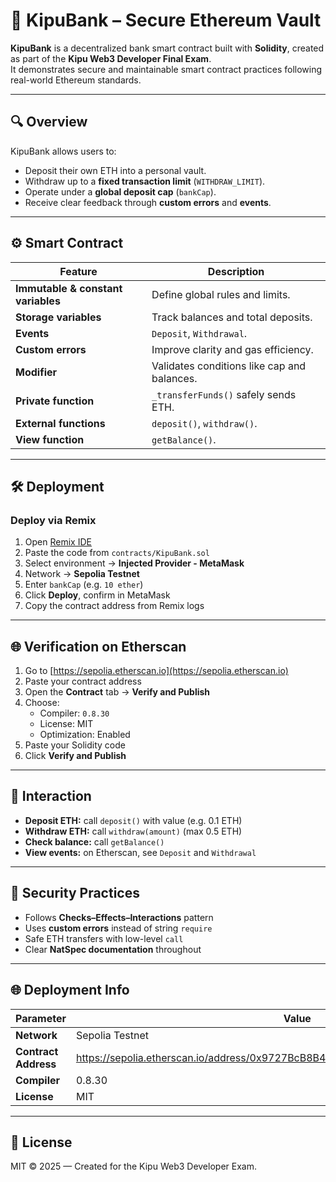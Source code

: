 # 🏦 KipuBank – Secure Ethereum Vault

**KipuBank** is a decentralized bank smart contract built with **Solidity**, created as part of the **Kipu Web3 Developer Final Exam**.  
It demonstrates secure and maintainable smart contract practices following real-world Ethereum standards.

---

## 🔍 Overview

KipuBank allows users to:
- Deposit their own ETH into a personal vault.
- Withdraw up to a **fixed transaction limit** (`WITHDRAW_LIMIT`).
- Operate under a **global deposit cap** (`bankCap`).
- Receive clear feedback through **custom errors** and **events**.

---

## ⚙️ Smart Contract

| Feature | Description |
|----------|-------------|
| **Immutable & constant variables** | Define global rules and limits. |
| **Storage variables** | Track balances and total deposits. |
| **Events** | `Deposit`, `Withdrawal`. |
| **Custom errors** | Improve clarity and gas efficiency. |
| **Modifier** | Validates conditions like cap and balances. |
| **Private function** | `_transferFunds()` safely sends ETH. |
| **External functions** | `deposit()`, `withdraw()`. |
| **View function** | `getBalance()`. |

---

## 🛠️ Deployment

### Deploy via Remix
1. Open [Remix IDE](https://remix.ethereum.org)
2. Paste the code from `contracts/KipuBank.sol`
3. Select environment → **Injected Provider - MetaMask**
4. Network → **Sepolia Testnet**
5. Enter `bankCap` (e.g. `10 ether`)
6. Click **Deploy**, confirm in MetaMask
7. Copy the contract address from Remix logs

---

## 🌐 Verification on Etherscan

1. Go to [https://sepolia.etherscan.io](https://sepolia.etherscan.io)
2. Paste your contract address
3. Open the **Contract** tab → **Verify and Publish**
4. Choose:
   - Compiler: `0.8.30`
   - License: MIT
   - Optimization: Enabled
5. Paste your Solidity code
6. Click **Verify and Publish**

---

## 💬 Interaction

- **Deposit ETH:** call `deposit()` with value (e.g. 0.1 ETH)
- **Withdraw ETH:** call `withdraw(amount)` (max 0.5 ETH)
- **Check balance:** call `getBalance()`
- **View events:** on Etherscan, see `Deposit` and `Withdrawal`

---

## 🔐 Security Practices

- Follows **Checks–Effects–Interactions** pattern  
- Uses **custom errors** instead of string `require`  
- Safe ETH transfers with low-level `call`  
- Clear **NatSpec documentation** throughout

---

## 🌐 Deployment Info

| Parameter | Value |
|------------|--------|
| **Network** | Sepolia Testnet |
| **Contract Address** |https://sepolia.etherscan.io/address/0x9727BcB8B4528a2247d84b454975894D11eb3BcD|
| **Compiler** | 0.8.30 |
| **License** | MIT |

---

## 📜 License

MIT © 2025 — Created for the Kipu Web3 Developer Exam.
